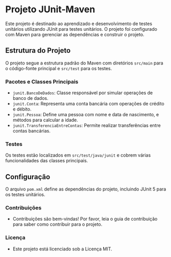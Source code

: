 # Projeto JUnit-Maven

Este projeto é destinado ao aprendizado e desenvolvimento de testes unitários utilizando JUnit para testes unitários. O projeto foi configurado com Maven para gerenciar as dependências e construir o projeto.

## Estrutura do Projeto

O projeto segue a estrutura padrão do Maven com diretórios `src/main` para o código-fonte principal e `src/test` para os testes.

### Pacotes e Classes Principais

- `junit.BancoDeDados`: Classe responsável por simular operações de banco de dados.
- `junit.Conta`: Representa uma conta bancária com operações de crédito e débito.
- `junit.Pessoa`: Define uma pessoa com nome e data de nascimento, e métodos para calcular a idade.
- `junit.TransferenciaEntreContas`: Permite realizar transferências entre contas bancárias.

### Testes

Os testes estão localizados em `src/test/java/junit` e cobrem várias funcionalidades das classes principais.

## Configuração

O arquivo `pom.xml` define as dependências do projeto, incluindo JUnit 5 para os testes unitários.
### Contribuições
* Contribuições são bem-vindas! Por favor, leia o guia de contribuição para saber como contribuir para o projeto.

### Licença
* Este projeto está licenciado sob a Licença MIT.

